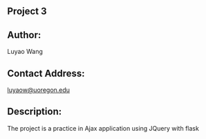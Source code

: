 ## Project 3

## Author:
Luyao Wang

## Contact Address:
luyaow@uoregon.edu

## Description:

The project is a practice in Ajax application using JQuery with flask
